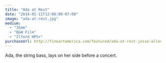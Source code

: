 ```yaml
---
title: "Ada at Rest"
date: "2014-01-11T12:00:00-07:00"
image: "ada-at-rest.jpg"
medium:
  - "35mm"
  - "B&W Film"
  - "Ilford HP5+"
purchaseUrl: http://fineartamerica.com/featured/ada-at-rest-jesse-allen.html
---
```


Ada, the string bass, lays on her side before a concert.
